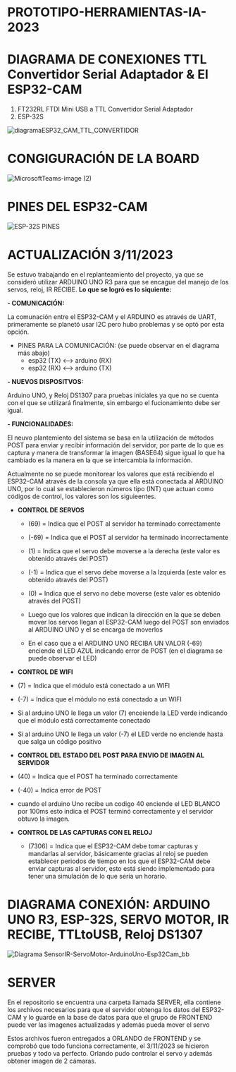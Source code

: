 # PROTOTIPO-HERRAMIENTAS-IA-2023

# DIAGRAMA DE CONEXIONES TTL Convertidor Serial Adaptador & El ESP32-CAM
1. FT232RL FTDI Mini USB a TTL Convertidor Serial Adaptador
2. ESP-32S

![diagramaESP32_CAM_TTL_CONVERTIDOR](https://github.com/YERCKEN/ESP-32S-CAMERA-WEB-SERVER-UXGA_1600x1200/assets/42678417/a2dd1b55-92d4-4cb9-ae4a-77eb37563150)

# CONGIGURACIÓN DE LA BOARD 

![MicrosoftTeams-image (2)](https://github.com/YERCKEN/ESP-32S-CAMERA-WEB-SERVER-UXGA_1600x1200/assets/42678417/d0f53881-8174-4aad-905d-a59a70e005fd)

# PINES DEL ESP32-CAM
![ESP-32S PINES](https://github.com/YERCKEN/ESP-32S-CAMERA-WEB-SERVER-UXGA_1600x1200/assets/42678417/a14ad18c-8bfb-4116-8069-5d71629ba7aa)

# ACTUALIZACIÓN 3/11/2023 

Se estuvo trabajando en el replanteamiento del proyecto, ya que se consideró utilizar ARDUINO UNO R3 para que se encague del manejo de los servos, reloj, IR RECIBE.
**Lo que se logró es lo siquiente:**

**- COMUNICACIÓN:** 

La comunación entre el ESP32-CAM y el ARDUINO es através de UART, primeramente se planetó usar I2C pero hubo problemas y se optó por esta opción.
-  PINES PARA LA COMUNICACIÓN: (se puede observar en el diagrama más abajo)
    - esp32 (TX) <--> arduino (RX)
    -  esp32 (RX) <--> arduino (TX)
      
**- NUEVOS DISPOSITVOS:** 

Arduino UNO, y Reloj DS1307 para pruebas iniciales ya que no se cuenta con el que se utilizará finalmente, sin embargo el fucionamiento debe ser igual.

**- FUNCIONALIDADES:** 

El neuvo plantemiento del sistema se basa en la utilización de métodos POST para enviar y recibir información del servidor, por parte de lo que es captura y manera de transformar la imagen (BASE64) sigue igual lo que ha cambiado es la manera en la que se intercambia la información.


Actualmente no se puede monitorear los valores que está recibiendo el ESP32-CAM através de la consola ya que ella está conectada al ARDUINO UNO, por lo cual se establecieron números tipo (INT) que actuan como códigos de control, los valores son los siguieentes.

-  **CONTROL DE SERVOS**
   -  (69) = Indica que el POST al servidor ha terminado correctamente
   - (-69) = Indica que el POST al servidor ha terminado incorrectamente
   -   (1) = Indica que el servo debe moverse a la derecha    (este valor es obtenido através del POST)
   -  (-1) = Indica que el servo debe moverse a la  Izquierda (este valor es obtenido através del POST)
   -   (0) = Indica que el servo no debe moverse               (este valor es obtenido através del POST)


    - Luego que los valores que indican la dirección en la que se deben mover los servos llegan al ESP32-CAM luego del POST son enviados al ARDUINO UNO y el se encarga de moverlos
    - En el caso que a el ARDUINO UNO RECIBA UN VALOR (-69) enciende el LED AZUL indicando error de POST (en el diagrama se puede observar el LED)
      
-  **CONTROL DE WIFI**
  -  (7) = Indica que el módulo está conectado a un WIFI
  - (-7) = Indica que el módulo no está conectado a un WIFI
  - Si al arduino UNO le llega un valor (7) enceiende la LED verde indicando que el módulo está correctamente conectado
  - Si al arduino UNO le llega un valor (-7) el LED verde no enciende hasta que salga un código positivo

-  **CONTROL DEL ESTADO DEL POST PARA ENVIO DE IMAGEN AL SERVIDOR**
  -  (40) = Indica que el POST ha terminado correctamente
  - (-40) = Indica error de POST
  - cuando el arduino Uno recibe un codigo 40 enciende el LED BLANCO por 100ms esto indica el POST terminó correctamente y el servidor obtuvo la imagen.

-  **CONTROL DE LAS CAPTURAS CON EL RELOJ**
   - (7306) = Indica que el ESP32-CAM debe tomar capturas y mandarlas al servidor, básicamente gracias al reloj se pueden establecer periodos de tiempo en los que el ESP32-CAM debe enviar
  capturas al servidor, esto está siendo implementado para tener una simulación de lo que sería un horario.


# DIAGRAMA CONEXIÓN: ARDUINO UNO R3, ESP-32S, SERVO MOTOR, IR RECIBE, TTLtoUSB, Reloj DS1307
![Diagrama SensorIR-ServoMotor-ArduinoUno-Esp32Cam_bb](https://github.com/YERCKEN/PROTOTIPO-HERRAMIENTAS-IA-2023/assets/42678417/e6c95fe2-eb71-47ee-bcfd-74c789abcd8d)

# SERVER
En el repositorio se encuentra una carpeta llamada SERVER, ella contiene los archivos necesarios para que el servidor obtenga los datos del ESP32-CAM y lo guarde en la base de datos para que el grupo de FRONTEND puede ver las imagenes actualizadas y además pueda mover el servo


Estos archivos fueron entregados a ORLANDO de FRONTEND y se comprobó que todo funciona correctamente, el 3/11/2023 se hicieron pruebas y todo va perfecto.
Orlando pudo controlar el servo y además obtener imagen de 2 cámaras.
